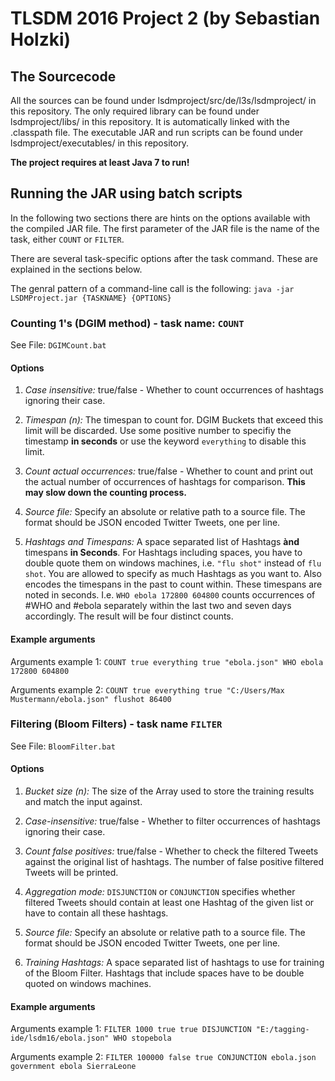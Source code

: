 
# TLSDM 2016 Project 2 (by Sebastian Holzki)
## The Sourcecode
All the sources can be found under lsdmproject/src/de/l3s/lsdmproject/ in this repository.
The only required library can be found under lsdmproject/libs/ in this repository. It is automatically linked with the .classpath file.
The executable JAR and run scripts can be found under lsdmproject/executables/ in this repository.

**The project requires at least Java 7 to run!**

## Running the JAR using batch scripts

In the following two sections there are hints on the options available with the compiled JAR file.
The first parameter of the JAR file is the name of the task, either `COUNT` or `FILTER`.

There are several task-specific options after the task command. These are explained in the sections below.

The genral pattern of a command-line call is the following:
`java -jar LSDMProject.jar {TASKNAME} {OPTIONS}`

### Counting 1's (DGIM method) - task name: `COUNT`

See File: `DGIMCount.bat`

#### Options

1. *Case insensitive:* true/false - Whether to count occurrences of hashtags ignoring their case.

2. *Timespan (n):* The timespan to count for. DGIM Buckets that exceed this limit will be discarded. Use some positive number to specifiy the timestamp **in seconds** or use the keyword `everything` to disable this limit.

3. *Count actual occurrences:* true/false - Whether to count and print out the actual number of occurrences of hashtags for comparison. **This may slow down the counting process.**

4. *Source file:* Specify an absolute or relative path to a source file. The format should be JSON encoded Twitter Tweets, one per line.

5. *Hashtags and Timespans:* A space separated list of Hashtags **ànd** timespans **in Seconds**. For Hashtags including spaces, you have to double quote them on windows machines, i.e. `"flu shot"` instead of `flu shot`. You are allowed to specify as much Hashtags as you want to. Also encodes the timespans in the past to count within. These timespans are noted in seconds. I.e. `WHO ebola 172800 604800` counts occurrences of #WHO and #ebola separately within the last two and seven days accordingly. The result will be four distinct counts.

#### Example arguments

Arguments example 1:
`COUNT true everything true "ebola.json" WHO ebola 172800 604800`

Arguments example 2:
`COUNT true everything true "C:/Users/Max Mustermann/ebola.json" flushot 86400`

### Filtering (Bloom Filters) - task name `FILTER`

See File: `BloomFilter.bat`

#### Options

1. *Bucket size (n):* The size of the Array used to store the training results and match the input against.

2. *Case-insensitive:* true/false - Whether to filter occurrences of hashtags ignoring their case.

3. *Count false positives:* true/false - Whether to check the filtered Tweets against the original list of hashtags. The number of false positive filtered Tweets will be printed.

4. *Aggregation mode:* `DISJUNCTION` or `CONJUNCTION` specifies whether filtered Tweets should contain at least one Hashtag of the given list or have to contain all these hashtags.

5. *Source file:* Specify an absolute or relative path to a source file. The format should be JSON encoded Twitter Tweets, one per line.

6. *Training Hashtags:* A space separated list of hashtags to use for training of the Bloom Filter. Hashtags that include spaces have to be double quoted on windows machines.

#### Example arguments

Arguments example 1:
`FILTER 1000 true true DISJUNCTION "E:/tagging-ide/lsdm16/ebola.json" WHO stopebola`

Arguments example 2:
`FILTER 100000 false true CONJUNCTION ebola.json government ebola SierraLeone`

